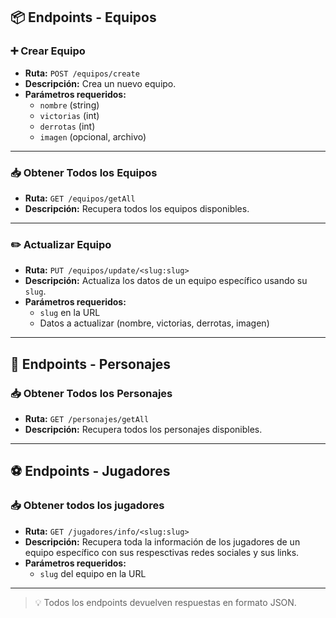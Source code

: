 ## 📦 Endpoints - Equipos

### ➕ Crear Equipo
- **Ruta:** `POST /equipos/create`
- **Descripción:** Crea un nuevo equipo.
- **Parámetros requeridos:**
  - `nombre` (string)
  - `victorias` (int)
  - `derrotas` (int)
  - `imagen` (opcional, archivo)

---

### 📥 Obtener Todos los Equipos
- **Ruta:** `GET /equipos/getAll`
- **Descripción:** Recupera todos los equipos disponibles.

---

### ✏️ Actualizar Equipo
- **Ruta:** `PUT /equipos/update/<slug:slug>`
- **Descripción:** Actualiza los datos de un equipo específico usando su `slug`.
- **Parámetros requeridos:**
  - `slug` en la URL
  - Datos a actualizar (nombre, victorias, derrotas, imagen)

---

## 🧙 Endpoints - Personajes

### 📥 Obtener Todos los Personajes
- **Ruta:** `GET /personajes/getAll`
- **Descripción:** Recupera todos los personajes disponibles.

---

## ⚽ Endpoints - Jugadores

### 📥 Obtener todos los jugadores
- **Ruta:**  `GET /jugadores/info/<slug:slug>`
- **Descripción:** Recupera toda la información de los jugadores de un equipo específico con sus respesctivas redes sociales y sus links.
- **Parámetros requeridos:**
  - `slug` del equipo en la URL
 
---

> 💡 Todos los endpoints devuelven respuestas en formato JSON.
